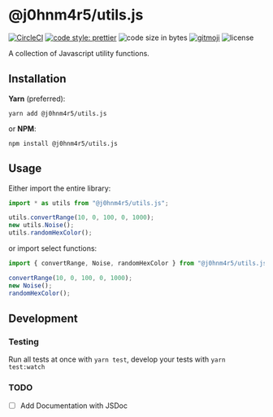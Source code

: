 # @j0hnm4r5/utils.js

[![CircleCI](https://img.shields.io/circleci/project/github/j0hnm4r5/utils.js.svg?style=flat-square)](https://circleci.com/gh/j0hnm4r5/utils.js)
[![code style: prettier](https://img.shields.io/badge/code_style-prettier-ff69b4.svg?style=flat-square)](https://prettier.io/)
![code size in bytes](https://img.shields.io/github/languages/code-size/badges/shields.svg?style=flat-square)
[![gitmoji](https://img.shields.io/badge/gitmoji-%F0%9F%98%9C%F0%9F%98%8D-yellow.svg?style=flat-square)](https://gitmoji.carloscuesta.me/)
![license](https://img.shields.io/npm/l/express.svg?style=flat-square)

A collection of Javascript utility functions.

## Installation

**Yarn** (preferred):

`yarn add @j0hnm4r5/utils.js`

or **NPM**:

`npm install @j0hnm4r5/utils.js`

## Usage

Either import the entire library:

```javascript
import * as utils from "@j0hnm4r5/utils.js";

utils.convertRange(10, 0, 100, 0, 1000);
new utils.Noise();
utils.randomHexColor();
```

or import select functions:

```javascript
import { convertRange, Noise, randomHexColor } from "@j0hnm4r5/utils.js";

convertRange(10, 0, 100, 0, 1000);
new Noise();
randomHexColor();
```

## Development

### Testing

Run all tests at once with `yarn test`, develop your tests with `yarn test:watch`

### TODO

*   [ ] Add Documentation with JSDoc
